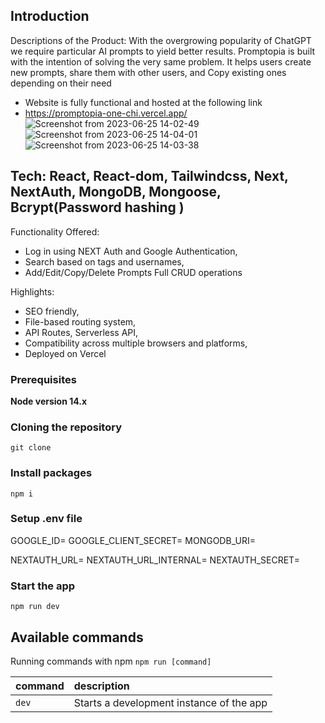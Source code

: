 

## Introduction
Descriptions of the Product: With the overgrowing popularity of ChatGPT we require particular AI prompts to yield better results. Promptopia is built with the intention of solving the very same problem. It helps users create new prompts, share them with other users, and Copy existing ones depending on their need

 
 -  Website is fully functional and hosted at the following link
 -  https://promptopia-one-chi.vercel.app/
![Screenshot from 2023-06-25 14-02-49](https://github.com/Prateek-5/Promptopia/assets/106007852/deddfd14-9972-446d-ba36-afb9330bee85)
![Screenshot from 2023-06-25 14-04-01](https://github.com/Prateek-5/Promptopia/assets/106007852/9909e6ab-ae74-45c5-ad0a-3ad2919d940a)
![Screenshot from 2023-06-25 14-03-38](https://github.com/Prateek-5/Promptopia/assets/106007852/822f3e77-4a78-45c6-888c-ade4aae63160)



## Tech: React, React-dom, Tailwindcss, Next, NextAuth, MongoDB, Mongoose, Bcrypt(Password hashing )

 Functionality Offered: 
  - Log in using NEXT Auth and Google Authentication, 
  - Search based on tags and usernames, 
  - Add/Edit/Copy/Delete Prompts Full CRUD operations

Highlights: 
  - SEO friendly, 
  - File-based routing system,
  - API Routes, Serverless API, 
  - Compatibility across multiple browsers and platforms, 
  - Deployed on Vercel 
### Prerequisites

**Node version 14.x**

### Cloning the repository

```shell
git clone 
```

### Install packages

```shell
npm i
```

### Setup .env file

GOOGLE_ID=
GOOGLE_CLIENT_SECRET=
MONGODB_URI=

NEXTAUTH_URL=
NEXTAUTH_URL_INTERNAL=
NEXTAUTH_SECRET=

### Start the app

```shell
npm run dev
```

## Available commands

Running commands with npm `npm run [command]`

| command         | description                              |
| :-------------- | :--------------------------------------- |
| `dev`           | Starts a development instance of the app |
